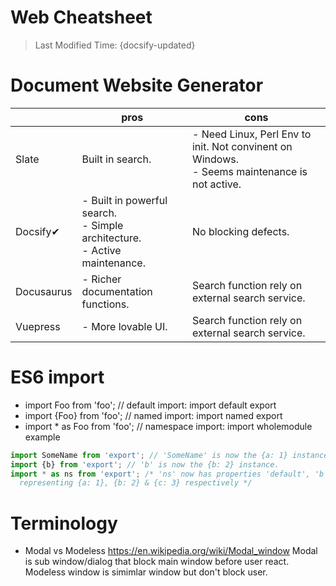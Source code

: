 # Web Cheatsheet
> Last Modified Time: {docsify-updated}

# Document Website Generator
|            | pros                                                         | cons                                                         |
| ---------- | ------------------------------------------------------------ | ------------------------------------------------------------ |
| Slate      | Built in search.                                             | - Need Linux, Perl Env to init. Not convinent on Windows.<br />- Seems maintenance is not active. |
| Docsify✔   | - Built in powerful search.<br />- Simple architecture.<br />- Active maintenance. | No blocking defects.                                         |
| Docusaurus | - Richer documentation functions.                            | Search function rely on external search service.             |
| Vuepress   | - More lovable UI.                                           | Search function rely on external search service.             |

# ES6 import
- import Foo from 'foo'; // default import: import default export
- import {Foo} from 'foo'; // named import: import named export
- import * as Foo from 'foo'; // namespace import: import wholemodule
example
```js
import SomeName from 'export'; // 'SomeName' is now the {a: 1} instance.
import {b} from 'export'; // 'b' is now the {b: 2} instance.
import * as ns from 'export'; /* 'ns' now has properties 'default', 'b' & 'c',
  representing {a: 1}, {b: 2} & {c: 3} respectively */
```

# Terminology
- Modal vs Modeless
  https://en.wikipedia.org/wiki/Modal_window
  Modal is sub window/dialog that block main window before user react.
  Modeless window is simimlar window but don't block user.



